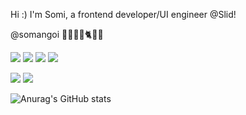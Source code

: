 Hi :) I'm Somi, a frontend developer/UI engineer @Slid!

@somangoi
🏳️‍🌈👩‍💻🐈🧘‍♀️

<img src="https://img.shields.io/badge/HTML5-E34F26?style=flat-square&logo=HTML5&logoColor=white"/> <img src="https://img.shields.io/badge/CSS3-1572B6?style=flat-square&logo=CSS3&logoColor=white"/> <img src="https://img.shields.io/badge/JavaScript-007396?style=flat-square&logo=JavaScript&logoColor=white"/> <img src="https://img.shields.io/badge/React-61DAFB?style=flat-square&logo=React&logoColor=white"/>

<a href="mailto: somi.c.hwang@gmail.com" target="_blank"><img src="https://img.shields.io/badge/somi.c.hwang@gmail.com-EA4335?style=flat-square&logo=Gmail&logoColor=white"/></a> <a href="https://bit.ly/3rmteNi" target="_blank"><img src="https://img.shields.io/badge/Portfolio-000000?style=flat-square&logo=Notion&logoColor=white"/></a>

![Anurag's GitHub stats](https://github-readme-stats.vercel.app/api?username=anuraghazra&theme=tokyonight&show_icons=true)
